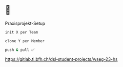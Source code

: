# 💪

Praxisprojekt-Setup

```bash [1|3|5]
init X per Team

clone Y per Member

push & pull ✅
```

https://gitlab.ti.bfh.ch/dsl-student-projects/wseg-23-hs

